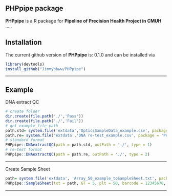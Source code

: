 
## <i class="fa fa-map" aria-hidden="true"></i> PHPpipe package

**PHPpipe** is a R package for **Pipeline of Precision Health Project in CMUH** .....

## <i class="fa fa-rocket" aria-hidden="true"></i> Installation

The current github version of **PHPpipe** is: 0.1.0 and can be installed via

``` r
library(devtools)
install_github("Jimmybbww/PHPpipe")
```

---

## <i class="fa fa-rocket" aria-hidden="true"></i> Example

DNA extract QC

``` r
# create folder
dir.create(file.path('./','Pass'))
dir.create(file.path('./','Fail'))
# get example file path
path.std= system.file('extdata','OpticsSampleData_example.csv', package = 'PHPpipe')
path.re= system.file('extdata','DNA re-test_example.csv', package = 'PHPpipe')
# standard format
PHPpipe::DNAextractQC(path = path.std, outPath = './', type = 1)
# re-test format
PHPpipe::DNAextractQC(path = path.re, outPath = './', type = 2)
```

---

Create Sample Sheet

``` r
path= system.file('extdata', 'Array_50_example_toSampleSheet.txt', package = 'PHPpipe')
PHPpipe::SampleSheet(txt = path, GT = 5, plt = 50, barcode = 12345678, outPath = './')
```

---

